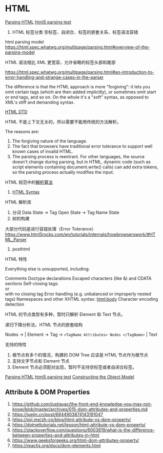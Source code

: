 # HTML

[Parsing HTML](https://html.spec.whatwg.org/multipage/parsing.html#parse-state)
[html5 parsing test](https://github.com/html5lib/html5lib-tests)

1. HTML 标签分类 空标签、自闭合、标签的嵌套关系、标签语法容错

html parsing model https://html.spec.whatwg.org/multipage/parsing.html#overview-of-the-parsing-model

HTML 语法相比 XML 更宽容，允许省略的标签头部和尾部

https://html.spec.whatwg.org/multipage/parsing.html#an-introduction-to-error-handling-and-strange-cases-in-the-parser

The difference is that the HTML approach is more "forgiving": it lets you omit certain tags (which are then added implicitly), or sometimes omit start or end tags, and so on. On the whole it's a "soft" syntax, as opposed to XML's stiff and demanding syntax.

[HTML DTD](https://www.w3.org/TR/html4/strict.dtd)

HTML 不是上下文无关的，所以需要不能用传统的方法解析。

The reasons are:

1. The forgiving nature of the language.
1. The fact that browsers have traditional error tolerance to support well known cases of invalid HTML.
1. The parsing process is reentrant. For other languages, the source doesn't change during parsing, but in HTML, dynamic code (such as script elements containing document.write() calls) can add extra tokens, so the parsing process actually modifies the input.

HTML 规范中的[解析算法](https://html.spec.whatwg.org/multipage/parsing.html)

1. [HTML Syntax](https://html.spec.whatwg.org/#syntax)

HTML 解析库

1. 分词 Data State -> Tag Open State -> Tag Name State
1. 树的构建

大部分代码是进行容错处理（Error Tolerance）https://www.html5rocks.com/en/tutorials/internals/howbrowserswork/#HTML_Parser

1.  posthtml

HTML 特性

Everything else is unsupported, including:

Comments
Doctype declarations
Escaped characters (like &amp;) and CDATA sections
Self-closing tags: <br/> or <br> with no closing tag
Error handling (e.g. unbalanced or improperly nested tags)
Namespaces and other XHTML syntax: <html:body>
Character encoding detection

HTML 的节点类型有多种，暂时只解析 Element 和 Text 节点。

递归下降分析法，HTML 节点的嵌套结构

Nodes ->
| Element -> Tag -> `<TagName Attributes> Nodes </TagName>`
| Text

支持的特性

1. 根节点有多个的情况，构建的 DOM Tree 应该是 HTML 节点作为根节点
1. 支持文字节点和 Element 节点
1. Element 节点必须配对出现，暂时不支持空标签或者自闭合标签。

[Parsing HTML](https://html.spec.whatwg.org/multipage/parsing.html#parse-state)
[html5 parsing test](https://github.com/html5lib/html5lib-tests)
[Constructing the Object Model](https://developers.google.com/web/fundamentals/performance/critical-rendering-path/constructing-the-object-model?hl=en#document-object-model-dom)

## Attribute & DOM Properties

1.  https://github.com/justjavac/the-front-end-knowledge-you-may-not-know/blob/master/archives/015-dom-attributes-and-properties.md
1.  https://juejin.cn/post/6844903874143191047
1.  https://joji.me/zh-cn/blog/html-attribute-vs-dom-property/
1.  https://dotnettutorials.net/lesson/html-attribute-vs-dom-property/
1.  https://stackoverflow.com/questions/6003819/what-is-the-difference-between-properties-and-attributes-in-html
1.  https://www.geeksforgeeks.org/html-dom-attributes-property/
1.  https://reactjs.org/docs/dom-elements.html
